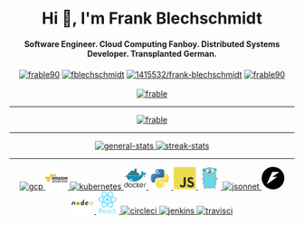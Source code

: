 <h1 align="center">Hi 👋, I'm Frank Blechschmidt</h1>
<h4 align="center">Software Engineer. Cloud Computing Fanboy. Distributed Systems Developer. Transplanted German.</h4>

<p align="center">
  <a href="https://twitter.com/frable90" target="blank"><img align="center" src="https://raw.githubusercontent.com/rahuldkjain/github-profile-readme-generator/master/src/images/icons/Social/twitter.svg" alt="frable90" height="30" width="40" /></a>
  <a href="https://linkedin.com/in/fblechschmidt" target="blank"><img align="center" src="https://raw.githubusercontent.com/rahuldkjain/github-profile-readme-generator/master/src/images/icons/Social/linked-in-alt.svg" alt="fblechschmidt" height="30" width="40" /></a>
  <a href="https://stackoverflow.com/users/1415532/frank-blechschmidt" target="blank"><img align="center" src="https://raw.githubusercontent.com/rahuldkjain/github-profile-readme-generator/master/src/images/icons/Social/stack-overflow.svg" alt="1415532/frank-blechschmidt" height="30" width="40" /></a>
  <a href="https://instagram.com/frable90" target="blank"><img align="center" src="https://raw.githubusercontent.com/rahuldkjain/github-profile-readme-generator/master/src/images/icons/Social/instagram.svg" alt="frable90" height="30" width="40" /></a>
  <br />
  <br />
  <a href="https://www.buymeacoffee.com/frable"> <img src="https://cdn.buymeacoffee.com/buttons/v2/default-yellow.png" height="50" width="210" alt="frable" /></a>
</p>

<hr />

<p align="center">
  <a href="#">
    <img src="https://github-profile-trophy.vercel.app/?username=frable&theme=onedark&margin-w=5&row=1&no-frame=true" alt="frable" />
  </a>
</p>

<hr />

<p align="center">
  <a href="#">
    <img src="https://github-readme-stats.vercel.app/api?username=frable&show_icons=true&theme=onedark&locale=en&count_private=true&hide_border=true" alt="general-stats" />
  </a>
  <a href="#">
    <img src="https://github-readme-streak-stats.herokuapp.com?user=FraBle&theme=onedark&hide_border=true" alt="streak-stats" />
  </a>
</p>

<hr />

<p align="center">
  <a href="https://cloud.google.com" target="_blank"> <img src="https://www.vectorlogo.zone/logos/google_cloud/google_cloud-icon.svg" alt="gcp" width="40" height="40" /> </a>
  <a href="https://aws.amazon.com" target="_blank"> <img src="https://raw.githubusercontent.com/devicons/devicon/master/icons/amazonwebservices/amazonwebservices-original-wordmark.svg" alt="aws" width="40" height="40" /> </a>
  <a href="https://kubernetes.io" target="_blank"> <img src="https://www.vectorlogo.zone/logos/kubernetes/kubernetes-icon.svg" alt="kubernetes" width="40" height="40" /> </a>
  <a href="https://www.docker.com/" target="_blank"> <img src="https://raw.githubusercontent.com/devicons/devicon/master/icons/docker/docker-original-wordmark.svg" alt="docker" width="40" height="40" /> </a>
  <a href="https://www.python.org" target="_blank"> <img src="https://raw.githubusercontent.com/devicons/devicon/master/icons/python/python-original.svg" alt="python" width="40" height="40" /> </a>
  <a href="https://developer.mozilla.org/en-US/docs/Web/JavaScript" target="_blank"> <img src="https://raw.githubusercontent.com/devicons/devicon/master/icons/javascript/javascript-original.svg" alt="javascript" width="40" height="40" /> </a>
  <a href="https://golang.org" target="_blank"> <img src="https://raw.githubusercontent.com/devicons/devicon/master/icons/go/go-original.svg" alt="go" width="40" height="40" /> </a>
  <a href="https://jsonnet.org/" target="_blank"> <img src="https://raw.githubusercontent.com/file-icons/icons/master/svg/Jsonnet.svg" alt="jsonnet" width="40" height="40" /> </a>
  <a href="https://fastapi.tiangolo.com/" target="_blank"> <img src="https://raw.githubusercontent.com/simple-icons/simple-icons/master/icons/fastapi.svg" alt="fastapi" width="40" height="40" /> </a>
  <a href="https://nodejs.org" target="_blank"> <img src="https://raw.githubusercontent.com/devicons/devicon/master/icons/nodejs/nodejs-original-wordmark.svg" alt="nodejs" width="40" height="40" /> </a>
  <a href="https://reactjs.org/" target="_blank"> <img src="https://raw.githubusercontent.com/devicons/devicon/master/icons/react/react-original-wordmark.svg" alt="react" width="40" height="40" /> </a>
  <a href="https://circleci.com" target="_blank"> <img src="https://www.vectorlogo.zone/logos/circleci/circleci-icon.svg" alt="circleci" width="40" height="40" /> </a>
  <a href="https://www.jenkins.io" target="_blank"> <img src="https://www.vectorlogo.zone/logos/jenkins/jenkins-icon.svg" alt="jenkins" width="40" height="40" /> </a>
  <a href="https://travis-ci.org" target="_blank"> <img src="https://www.vectorlogo.zone/logos/travis-ci/travis-ci-icon.svg" alt="travisci" width="40" height="40" /> </a>
</p>
